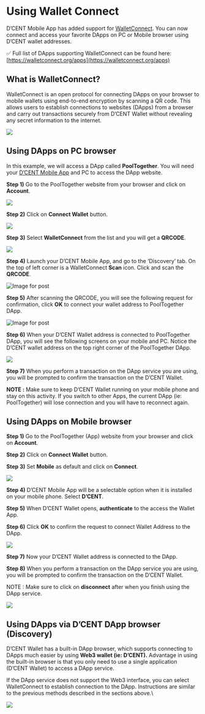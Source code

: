 # Using Wallet Connect

D’CENT Mobile App has added support for [WalletConnect](https://walletconnect.org). You can now connect and access your favorite DApps on PC or Mobile browser using D’CENT wallet addresses.

✅ Full list of DApps supporting WalletConnect can be found here: [https://walletconnect.org/apps](https://walletconnect.org/apps)

## What is WalletConnect?

WalletConnect is an open protocol for connecting DApps on your browser to mobile wallets using end-to-end encryption by scanning a QR code. This allows users to establish connections to websites (DApps) from a browser and carry out transactions securely from D’CENT Wallet without revealing any secret information to the internet.

![](../../.gitbook/assets/2.png)



## Using DApps on PC browser

In this example, we will access a DApp called **PoolTogether**. You will need your [D’CENT Mobile App](https://play.google.com/store/apps/details?id=com.kr.iotrust.dcent.wallet) and PC to access the DApp website.

**Step 1)** Go to the PoolTogether website from your browser and click on **Account**.

![](../../.gitbook/assets/3.png)

**Step 2)** Click on **Connect Wallet** button.

![](../../.gitbook/assets/4.png)

**Step 3)** Select **WalletConnect** from the list and you will get a **QRCODE**.&#x20;

![](../../.gitbook/assets/5.png)

**Step 4)** Launch your D’CENT Mobile App, and go to the ‘Discovery’ tab. On the top of left corner is a WalletConnect **Scan** icon. Click and scan the **QRCODE**.

![Image for post](https://miro.medium.com/max/361/1\*WR1WjrpTd6RLWA5R4bLvSA.png)

**Step 5)** After scanning the QRCODE, you will see the following request for confirmation, click **OK** to connect your wallet address to PoolTogether DApp.

![Image for post](https://miro.medium.com/max/363/1\*kKbm-tO\_Q7p6HGh7BJVvpQ.png)

**Step 6)** When your D’CENT Wallet address is connected to PoolTogether DApp, you will see the following screens on your mobile and PC. Notice the D’CENT wallet address on the top right corner of the PoolTogether DApp.

![](../../.gitbook/assets/8.png)

**Step 7)** When you perform a transaction on the DApp service you are using, you will be prompted to confirm the transaction on the D’CENT Wallet.

**NOTE :** Make sure to keep D’CENT Wallet running on your mobile phone and stay on this activity. If you switch to other Apps, the current DApp (ie: PoolTogether) will lose connection and you will have to reconnect again.

## Using DApps on Mobile browser

**Step 1)** Go to the PoolTogether (App) website from your browser and click on **Account**.

**Step 2)** Click on **Connect Wallet** button.

**Step 3)** Set **Mobile** as default and click on **Connect**.

![](../../.gitbook/assets/9.png)

**Step 4)** D’CENT Mobile App will be a selectable option when it is installed on your mobile phone. Select **D’CENT**.

**Step 5)** When D’CENT Wallet opens, **authenticate** to the access the Wallet App.

**Step 6)** Click **OK** to confirm the request to connect Wallet Address to the DApp.

![](../../.gitbook/assets/10.png)

**Step 7)** Now your D’CENT Wallet address is connected to the DApp.

**Step 8)** When you perform a transaction on the DApp service you are using, you will be prompted to confirm the transaction on the D’CENT Wallet.

NOTE : Make sure to click on **disconnect** after when you finish using the DApp service.

![](../../.gitbook/assets/11.png)

## Using DApps via D’CENT DApp browser (Discovery)

D’CENT Wallet has a built-in DApp browser, which supports connecting to DApps much easier by using **Web3 wallet (ie: D’CENT).** Advantage in using the built-in browser is that you only need to use a single application (D’CENT Wallet) to access a DApp service.

If the DApp service does not support the Web3 interface, you can select WalletConnect to establish connection to the DApp. Instructions are similar to the previous methods described in the sections above.\


![](../../.gitbook/assets/12.png)
